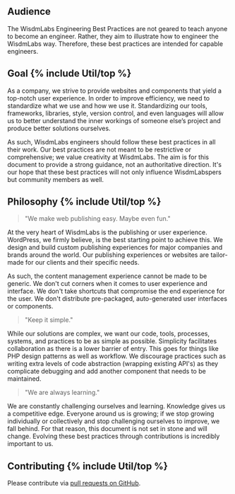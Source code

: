 <h2 id="audience" class="anchor-heading">Audience</h2>

The WisdmLabs Engineering Best Practices are not geared to teach anyone to become an engineer. Rather, they aim to illustrate how to engineer the WisdmLabs way. Therefore, these best practices are intended for capable engineers.

<h2 id="goal" class="anchor-heading">Goal {% include Util/top %}</h2>

As a company, we strive to provide websites and components that yield a top-notch user experience. In order to improve efficiency, we need to standardize what we use and how we use it. Standardizing our tools, frameworks, libraries, style, version control, and even languages will allow us to better understand the inner workings of someone else’s project and produce better solutions ourselves.

As such, WisdmLabs engineers should follow these best practices in all their work. Our best practices are not meant to be restrictive or comprehensive; we value creativity at WisdmLabs. The aim is for this document to provide a strong guidance, not an authoritative direction. It's our hope that these best practices will not only influence WisdmLabspers but community members as well.

<h2 id="philosophy" class="anchor-heading">Philosophy {% include Util/top %}</h2>

> "We make web publishing easy. Maybe even fun."

At the very heart of WisdmLabs is the publishing or user experience. WordPress, we firmly believe, is the best starting point to achieve this. We design and build custom publishing experiences for major companies and brands around the world. Our publishing experiences or websites are tailor-made for our clients and their specific needs.

As such, the content management experience cannot be made to be generic. We don't cut corners when it comes to user experience and interface. We don't take shortcuts that compromise the end experience for the user. We don't distribute pre-packaged, auto-generated user interfaces or components.

> "Keep it simple."

While our solutions are complex, we want our code, tools, processes, systems, and practices to be as simple as possible. Simplicity facilitates collaboration as there is a lower barrier of entry. This goes for things like PHP design patterns as well as workflow. We discourage practices such as writing extra levels of code abstraction (wrapping existing API's) as they complicate debugging and add another component that needs to be maintained.

> "We are always learning."

We are constantly challenging ourselves and learning. Knowledge gives us a competitive edge. Everyone around us is growing; if we stop growing individually or collectively and stop challenging ourselves to improve, we fall behind. For that reason, this document is not set in stone and will change. Evolving these best practices through contributions is incredibly important to us.

<h2 id="contributing" class="anchor-heading">Contributing {% include Util/top %}</h2>

Please contribute via [pull requests on GitHub](https://github.com/WisdmLabs/Engineering-Best-Practices).
